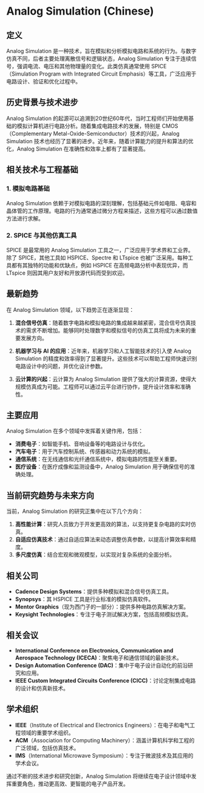 # Analog Simulation (Chinese)

## 定义

Analog Simulation 是一种技术，旨在模拟和分析模拟电路和系统的行为。与数字仿真不同，后者主要处理离散信号和逻辑状态，Analog Simulation 专注于连续信号，强调电流、电压和其他物理量的变化。此类仿真通常使用 SPICE（Simulation Program with Integrated Circuit Emphasis）等工具，广泛应用于电路设计、验证和优化过程中。

## 历史背景与技术进步

Analog Simulation 的起源可以追溯到20世纪60年代，当时工程师们开始使用基础的模拟计算机进行电路分析。随着集成电路技术的发展，特别是 CMOS（Complementary Metal-Oxide-Semiconductor）技术的兴起，Analog Simulation 技术也经历了显著的进步。近年来，随着计算能力的提升和算法的优化，Analog Simulation 在准确性和效率上都有了显著提高。

## 相关技术与工程基础

### 1. 模拟电路基础

Analog Simulation 依赖于对模拟电路的深刻理解，包括基础元件如电阻、电容和晶体管的工作原理。电路的行为通常通过微分方程来描述，这些方程可以通过数值方法进行求解。

### 2. SPICE 与其他仿真工具

SPICE 是最常用的 Analog Simulation 工具之一，广泛应用于学术界和工业界。除了 SPICE，其他工具如 HSPICE、Spectre 和 LTspice 也被广泛采用。每种工具都有其独特的功能和优缺点，例如 HSPICE 在高频电路分析中表现优异，而 LTspice 则因其用户友好和开放源代码而受到欢迎。

## 最新趋势

在 Analog Simulation 领域，以下趋势正在逐渐显现：

1. **混合信号仿真**：随着数字电路和模拟电路的集成越来越紧密，混合信号仿真技术的需求不断增加。能够同时处理数字和模拟信号的仿真工具将成为未来的重要发展方向。

2. **机器学习与 AI 的应用**：近年来，机器学习和人工智能技术的引入使 Analog Simulation 的精度和效率得到了显著提升。这些技术可以帮助工程师快速识别电路设计中的问题，并优化设计参数。

3. **云计算的兴起**：云计算为 Analog Simulation 提供了强大的计算资源，使得大规模仿真成为可能。工程师可以通过云平台进行协作，提升设计效率和准确性。

## 主要应用

Analog Simulation 在多个领域中发挥着关键作用，包括：

- **消费电子**：如智能手机、音响设备等的电路设计与优化。
- **汽车电子**：用于汽车控制系统、传感器和动力系统的模拟。
- **通信系统**：在无线通信和光纤通信系统中，模拟电路的性能至关重要。
- **医疗设备**：在医疗成像和监测设备中，Analog Simulation 用于确保信号的准确处理。

## 当前研究趋势与未来方向

当前，Analog Simulation 的研究正集中在以下几个方向：

1. **高性能计算**：研究人员致力于开发更高效的算法，以支持更复杂电路的实时仿真。
2. **自适应仿真技术**：通过自适应算法来动态调整仿真参数，以提高计算效率和精度。
3. **多尺度仿真**：结合宏观和微观模型，以实现对复杂系统的全面分析。

## 相关公司

- **Cadence Design Systems**：提供多种模拟和混合信号仿真工具。
- **Synopsys**：其 HSPICE 工具是行业标准的模拟仿真软件。
- **Mentor Graphics**（现为西门子的一部分）：提供多种电路仿真解决方案。
- **Keysight Technologies**：专注于电子测试解决方案，包括高频模拟仿真。

## 相关会议

- **International Conference on Electronics, Communication and Aerospace Technology (ICECA)**：聚焦电子和通信领域的最新技术。
- **Design Automation Conference (DAC)**：集中于电子设计自动化的前沿研究和应用。
- **IEEE Custom Integrated Circuits Conference (CICC)**：讨论定制集成电路的设计和仿真新技术。

## 学术组织

- **IEEE**（Institute of Electrical and Electronics Engineers）：在电子和电气工程领域的重要学术组织。
- **ACM**（Association for Computing Machinery）：涵盖计算机科学和工程的广泛领域，包括仿真技术。
- **IMS**（International Microwave Symposium）：专注于微波技术及其应用的学术会议。

通过不断的技术进步和研究创新，Analog Simulation 将继续在电子设计领域中发挥重要角色，推动更高效、更智能的电子产品开发。